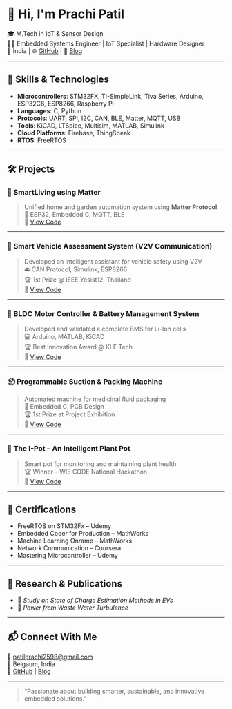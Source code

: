 # 👋 Hi, I'm Prachi Patil

🎓 M.Tech in IoT & Sensor Design  
👩‍💻 Embedded Systems Engineer | IoT Specialist | Hardware Designer  
📍 India | 🌐 [GitHub](https://github.com/Pklug) | 📝 [Blog](https://crazytaler.blogspot.com)

---

## 🔧 Skills & Technologies

- **Microcontrollers**: STM32FX, TI-SimpleLink, Tiva Series, Arduino, ESP32C6, ESP8266, Raspberry Pi  
- **Languages**: C, Python  
- **Protocols**: UART, SPI, I2C, CAN, BLE, Matter, MQTT, USB  
- **Tools**: KiCAD, LTSpice, Multisim, MATLAB, Simulink  
- **Cloud Platforms**: Firebase, ThingSpeak  
- **RTOS**: FreeRTOS  

---

## 🛠️ Projects

### 🌿 SmartLiving using Matter
> Unified home and garden automation system using **Matter Protocol**  
🧠 ESP32, Embedded C, MQTT, BLE  
🔗 [View Code](#)

---

### 🚗 Smart Vehicle Assessment System (V2V Communication)
> Developed an intelligent assistant for vehicle safety using V2V  
🚘 CAN Protocol, Simulink, ESP8266  
🏆 1st Prize @ IEEE Yesist12, Thailand  
🔗 [View Code](#)

---

### 🔋 BLDC Motor Controller & Battery Management System
> Developed and validated a complete BMS for Li-Ion cells  
💻 Arduino, MATLAB, KiCAD  
🏆 Best Innovation Award @ KLE Tech  
🔗 [View Code](#)

---

### 📦 Programmable Suction & Packing Machine
> Automated machine for medicinal fluid packaging  
🔬 Embedded C, PCB Design  
🏆 1st Prize at Project Exhibition  
🔗 [View Code](#)

---

### 🌱 The I-Pot – An Intelligent Plant Pot
> Smart pot for monitoring and maintaining plant health  
🏆 Winner – WIE CODE National Hackathon  
🔗 [View Code](#)

---

## 📜 Certifications

- FreeRTOS on STM32Fx – Udemy  
- Embedded Coder for Production – MathWorks  
- Machine Learning Onramp – MathWorks  
- Network Communication – Coursera  
- Mastering Microcontroller – Udemy

---

## 🧠 Research & Publications

- 📘 *Study on State of Charge Estimation Methods in EVs*  
- 📘 *Power from Waste Water Turbulence*

---

## 📬 Connect With Me

📧 patilprachi2598@gmail.com  
📍 Belgaum, India  
🔗 [GitHub](https://github.com/Pklug) | [Blog](https://crazytaler.blogspot.com)

---

> “Passionate about building smarter, sustainable, and innovative embedded solutions.”
